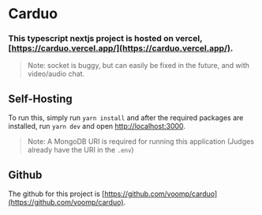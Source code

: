 # Carduo
### This typescript nextjs project is hosted on vercel, [https://carduo.vercel.app/](https://carduo.vercel.app/).
> Note: socket is buggy, but can easily be fixed in the future, and with video/audio chat.

## Self-Hosting
To run this, simply run `yarn install` and after the required packages are installed, run `yarn dev` and open [http://localhost:3000](http://localhost:3000).
> Note: A MongoDB URI is required for running this application (Judges already have the URI in the `.env`)

## Github
The github for this project is [https://github.com/voomp/carduo](https://github.com/voomp/carduo).
